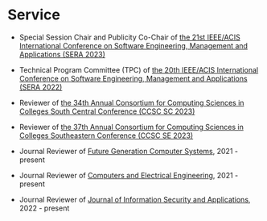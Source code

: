 # Service

- Special Session Chair and Publicity Co-Chair of <a href="http://acisinternational.org/conferences/sera-2023/">the 21st IEEE/ACIS International Conference on Software Engineering, Management and Applications (SERA 2023)</a>
- Technical Program Committee (TPC) of <a href="http://acisinternational.org/conferences/sera-2022/">the 20th IEEE/ACIS International Conference on Software Engineering, Management and Applications (SERA 2022)</a>

- Reviewer of <a href="https://www.ccsc.org/southcentral/">the 34th Annual Consortium for Computing Sciences in Colleges South Central Conference (CCSC SC 2023)</a>

- Reviewer of <a href="http://www.ccscse.org/conference.php?year=37th/">the 37th Annual Consortium for Computing Sciences in Colleges Southeastern Conference (CCSC SE 2023)</a>

- Journal Reviewer of <a href="https://www.sciencedirect.com/journal/future-generation-computer-systems">Future Generation Computer Systems</a>, 2021 - present

- Journal Reviewer of <a href="https://www.sciencedirect.com/journal/computers-and-electrical-engineering">Computers and Electrical Engineering</a>, 2021 - present

- Journal Reviewer of <a href="https://www.sciencedirect.com/journal/journal-of-information-security-and-applications">Journal of Information Security and Applications</a>, 2022 - present

